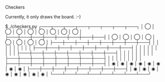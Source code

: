 Checkers

Currently, it only draws the board. :-)

$ ./checkers.py
┌───┬───┬───┬───┬───┬───┬───┬───┐
│ ◯ │ ◯ │ ◯ │ ◯ │ ◯ │ ◯ │ ◯ │ ◯ │
├───┼───┼───┼───┼───┼───┼───┼───┤
│ ◯ │ ◯ │ ◯ │ ◯ │ ◯ │ ◯ │ ◯ │ ◯ │
├───┼───┼───┼───┼───┼───┼───┼───┤
│   │   │   │   │   │   │   │   │
├───┼───┼───┼───┼───┼───┼───┼───┤
│   │   │   │   │   │   │   │   │
├───┼───┼───┼───┼───┼───┼───┼───┤
│   │   │   │   │   │   │   │   │
├───┼───┼───┼───┼───┼───┼───┼───┤
│   │   │   │   │   │   │   │   │
├───┼───┼───┼───┼───┼───┼───┼───┤
│ ◉ │ ◉ │ ◉ │ ◉ │ ◉ │ ◉ │ ◉ │ ◉ │
├───┼───┼───┼───┼───┼───┼───┼───┤
│ ◉ │ ◉ │ ◉ │ ◉ │ ◉ │ ◉ │ ◉ │ ◉ │
└───┴───┴───┴───┴───┴───┴───┴───┘

